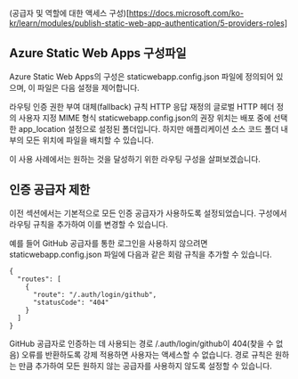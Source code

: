 (공급자 및 역할에 대한 액세스 구성)[https://docs.microsoft.com/ko-kr/learn/modules/publish-static-web-app-authentication/5-providers-roles]

## Azure Static Web Apps 구성파일

Azure Static Web Apps의 구성은 staticwebapp.config.json 파일에 정의되어 있으며, 이 파일은 다음 설정을 제어합니다.

라우팅
인증
권한 부여
대체(fallback) 규칙
HTTP 응답 재정의
글로벌 HTTP 헤더 정의
사용자 지정 MIME 형식
staticwebapp.config.json의 권장 위치는 배포 중에 선택한 app_location 설정으로 설정된 폴더입니다. 하지만 애플리케이션 소스 코드 폴더 내부의 모든 위치에 파일을 배치할 수 있습니다.

이 사용 사례에서는 원하는 것을 달성하기 위한 라우팅 구성을 살펴보겠습니다.

## 인증 공급자 제한

이전 섹션에서는 기본적으로 모든 인증 공급자가 사용하도록 설정되었습니다. 구성에서 라우팅 규칙을 추가하여 이를 변경할 수 있습니다.

예를 들어 GitHub 공급자를 통한 로그인을 사용하지 않으려면 staticwebapp.config.json 파일에 다음과 같은 회람 규칙을 추가할 수 있습니다.

```{.json}
{
  "routes": [
    {
      "route": "/.auth/login/github",
      "statusCode": "404"
    }
  ]
}
```

GitHub 공급자로 인증하는 데 사용되는 경로 /.auth/login/github이 404(찾을 수 없음) 오류를 반환하도록 강제 적용하면 사용자는 액세스할 수 없습니다. 경로 규칙은 원하는 만큼 추가하여 모든 원하지 않는 공급자를 사용하지 않도록 설정할 수 있습니다.
